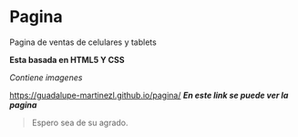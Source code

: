 # Pagina
Pagina de ventas de celulares y tablets

**Esta basada en HTML5 Y CSS**

_Contiene imagenes_

https://guadalupe-martinezl.github.io/pagina/ **_En este link se puede ver la pagina_**

>Espero sea de su agrado.



